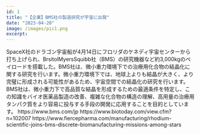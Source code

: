 ```yaml
---
id: 1
title: "【企業】BMS社の製造研究が宇宙に出発"
date: "2023-04-20"
image: /images/pic1.png
excerpt: 
---
```


<SUMMARY>
SpaceX社のドラゴン宇宙船が4月14日にフロリダのケネディ宇宙センターから打ち上げられ、BrsitolMyersSquibb社（BMS）の研究機器など約3,000kgのペイロードを搭載した。BMS社は、微小重力環境下での治療用化合物の結晶化に関する研究を行います。微小重力環境下では、地球上よりも結晶が大きく、より完璧に形成される可能性があるため、宇宙空間での結晶化の研究を行います。BMS社は、微小重力下で高品質な結晶を形成するための最適条件を特定し、この知識をバイオ医薬品製造の改善、複雑な化合物の構造の理解、高用量の治療用タンパク質をより容易に投与する手段の開発に応用することを目的としています。
<KEY-PLAYER>
https://www.bms.com/jp
<LINK>
https://www.biotoday.com/view.cfm?n=102007
https://www.fiercepharma.com/manufacturing/rhodium-scientific-joins-bms-discrete-biomanufacturing-missions-among-stars
